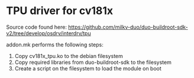 # TPU driver for cv181x

Source code found here: https://github.com/milkv-duo/duo-buildroot-sdk-v2/tree/develop/osdrv/interdrv/tpu

addon.mk performs the following steps:

1. Copy cv181x_tpu.ko to the debian filesystem
2. Copy required libraries from duo-buildroot-sdk to the filesystem
3. Create a script on the filesystem to load the module on boot
